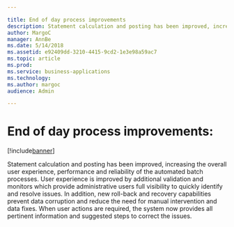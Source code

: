 ```yaml
---

title: End of day process improvements 
description: Statement calculation and posting has been improved, increasing the overall user experience, performance and reliability of the automated batch processes.
author: MargoC
manager: AnnBe
ms.date: 5/14/2018
ms.assetid: e92409dd-3210-4415-9cd2-1e3e98a59ac7
ms.topic: article
ms.prod: 
ms.service: business-applications
ms.technology: 
ms.author: margoc
audience: Admin

---
```

#  End of day process improvements: 


[!include[banner](../../../../includes/banner.md)]

Statement calculation and posting has been improved, increasing the overall user
experience, performance and reliability of the automated batch processes. User
experience is improved by additional validation and monitors which provide
administrative users full visibility to quickly identify and resolve issues. In
addition, new roll-back and recovery capabilities prevent data corruption and
reduce the need for manual intervention and data fixes. When user actions are
required, the system now provides all pertinent information and suggested steps
to correct the issues.
